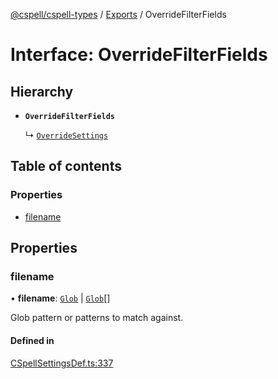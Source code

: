 [@cspell/cspell-types](../README.md) / [Exports](../modules.md) / OverrideFilterFields

# Interface: OverrideFilterFields

## Hierarchy

- **`OverrideFilterFields`**

  ↳ [`OverrideSettings`](OverrideSettings.md)

## Table of contents

### Properties

- [filename](OverrideFilterFields.md#filename)

## Properties

### filename

• **filename**: [`Glob`](../modules.md#glob) \| [`Glob`](../modules.md#glob)[]

Glob pattern or patterns to match against.

#### Defined in

[CSpellSettingsDef.ts:337](https://github.com/streetsidesoftware/cspell/blob/ffde5ac/packages/cspell-types/src/CSpellSettingsDef.ts#L337)
